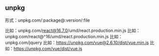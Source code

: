 ## unpkg

形式：unpkg.com/:package@:version/:file

比如：unpkg.com/react@16.7.0/umd/react.production.min.js
比如：unpkg.com/react@^16/umd/react.production.min.js
比如：unpkg.com/jquery
比如：https://unpkg.com/vue@2.6.10/dist/vue.min.js
比如：https://unpkg.com/vue/dist/vue.js